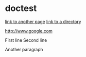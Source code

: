 doctest
=======

[link to another page](pages/page.md)
[link to a directory](pages/index.md)

http://www.google.com

First line
Second line

Another paragraph